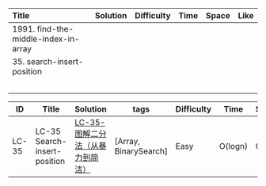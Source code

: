 
|Title|Solution | Difficulty | Time | Space |Like|
|:--- |:----- |:-------- |:---- |:----- |:----- |
|1991. find-the-middle-index-in-array |  |  |  |  |       |
|35. search-insert-position|  |  |  |  |       |
|  |  |  |      |       |       |
|     |  |          |      |       |       |
|     |       |  |      |       |       |
|     |       |          |      |       |       |
|     |       |          |      |       |       |


|ID |Title|Solution|tags |Difficulty|Time|Space|Like|
|---|---|---|---|---|---|---|---|
|LC-35 |LC-35 Search-insert-position|[LC-35-图解二分法（从暴力到简洁）](app://obsidian.md/LeetCode/LC-35/LC-35-%E5%9B%BE%E8%A7%A3%E4%BA%8C%E5%88%86%E6%B3%95%EF%BC%88%E4%BB%8E%E6%9A%B4%E5%8A%9B%E5%88%B0%E7%AE%80%E6%B4%81%EF%BC%89.md)|[Array, BinarySearch] |Easy|O(logn)|O(1)|true|

